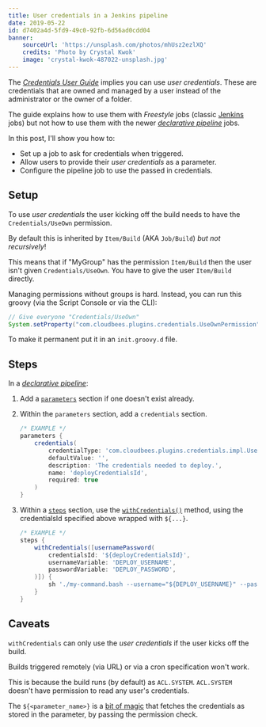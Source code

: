 ```yaml
---
title: User credentials in a Jenkins pipeline
date: 2019-05-22
id: d7402a4d-5fd9-49c0-92fb-6d56ad0cdd04
banner:
    sourceUrl: 'https://unsplash.com/photos/mhUsz2ezlXQ'
    credits: 'Photo by Crystal Kwok'
    image: 'crystal-kwok-487022-unsplash.jpg'
---
```


The
[_Credentials User Guide_](https://github.com/jenkinsci/credentials-plugin/blob/master/docs/user.adoc)
implies you can use _user credentials_. These are credentials that are owned
and managed by a user instead of the administrator or the owner of a folder.

The guide explains how to use them with _Freestyle_ jobs (classic
[Jenkins](https://jenkins.io/) jobs) but not how to use them with the newer
[_declarative pipeline_](https://jenkins.io/doc/book/pipeline/syntax/#declarative-pipeline)
jobs.

In this post, I'll show you how to:

-   Set up a job to ask for credentials when triggered.
-   Allow users to provide their _user credentials_ as a parameter.
-   Configure the pipeline job to use the passed in credentials.

<!-- more -->

## Setup

To use _user credentials_ the user kicking off the build needs to have the
`Credentials/UseOwn` permission.

By default this is inherited by `Item/Build` (AKA `Job/Build`) _but not
recursively_!

This means that if "MyGroup" has the permission `Item/Build` then the user
isn't given `Credentials/UseOwn`. You have to give the user `Item/Build`
directly.

Managing permissions without groups is hard. Instead, you can run this groovy
(via the Script Console or via the CLI):

```groovy
// Give everyone "Credentials/UseOwn"
System.setProperty("com.cloudbees.plugins.credentials.UseOwnPermission", "true")
```

To make it permanent put it in an `init.groovy.d` file.

## Steps

In a
[_declarative pipeline_](https://jenkins.io/doc/book/pipeline/syntax/#declarative-pipeline):

1.  Add a
    [`parameters`](https://jenkins.io/doc/book/pipeline/syntax/#parameters)
    section if one doesn't exist already.
2.  Within the `parameters` section, add a `credentials` section.

    ```groovy
    /* EXAMPLE */
    parameters {
        credentials(
            credentialType: 'com.cloudbees.plugins.credentials.impl.UsernamePasswordCredentialsImpl',
            defaultValue: '',
            description: 'The credentials needed to deploy.',
            name: 'deployCredentialsId',
            required: true
        )
    }
    ```

3.  Within a [`steps`](https://jenkins.io/doc/book/pipeline/syntax/#steps)
    section, use the
    [`withCredentials()`](https://jenkins.io/doc/pipeline/steps/credentials-binding/)
    method, using the credentialsId specified above wrapped with `${...}`.

    ```groovy
    /* EXAMPLE */
    steps {
        withCredentials([usernamePassword(
            credentialsId: '${deployCredentialsId}',
            usernameVariable: 'DEPLOY_USERNAME',
            passwordVariable: 'DEPLOY_PASSWORD',
        )]) {
            sh './my-command.bash --username="${DEPLOY_USERNAME}" --password="${DEPLOY_PASSWORD}"'
        }
    }
    ```

## Caveats

`withCredentials` can only use the _user credentials_ if the user kicks off
the build.

Builds triggered remotely (via URL) or via a cron specification won't work.

This is because the build runs (by default) as `ACL.SYSTEM`. `ACL.SYSTEM`
doesn't have permission to read any user's credentials.

The `${<parameter_name>}` is a
[bit of magic](https://github.com/jenkinsci/credentials-plugin/blob/3817b35/src/main/java/com/cloudbees/plugins/credentials/CredentialsProvider.java#L882)
that fetches the credentials as stored in the parameter, by passing the
permission check.
